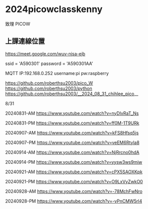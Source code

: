 # 2024picowclasskenny

致理 PICOW

## 上課連線位置

https://meet.google.com/wuv-njsa-ejb

ssid = 'A590301'
password = 'A590301AA'

MQTT
IP:192.168.0.252
username:pi
pw:raspberry

https://github.com/roberthsu2003/pico_W
https://github.com/roberthsu2003/python
https://github.com/roberthsu2003/__2024_08_31_chihlee_pico__

8/31

20240831-AM https://www.youtube.com/watch?v=nyDlvRaT_Ns

20240831-PM https://www.youtube.com/watch?v=ff0M-1T9URk

20240907-AM https://www.youtube.com/watch?v=kFS8Hfsq5js

20240907-PM https://www.youtube.com/watch?v=veEM6Rtyla8

20240914-AM https://www.youtube.com/watch?v=NjRrcno0hdA

20240914-PM https://www.youtube.com/watch?v=yysw3ws9miw

20240921-AM https://www.youtube.com/watch?v=cPX5SAOXKpk

20240921-PM https://www.youtube.com/watch?v=O9LxVyZwkO0

20240928-AM https://www.youtube.com/watch?v=-78MchFwNro

20240928-PM https://www.youtube.com/watch?v=-vPnCMW5rl4